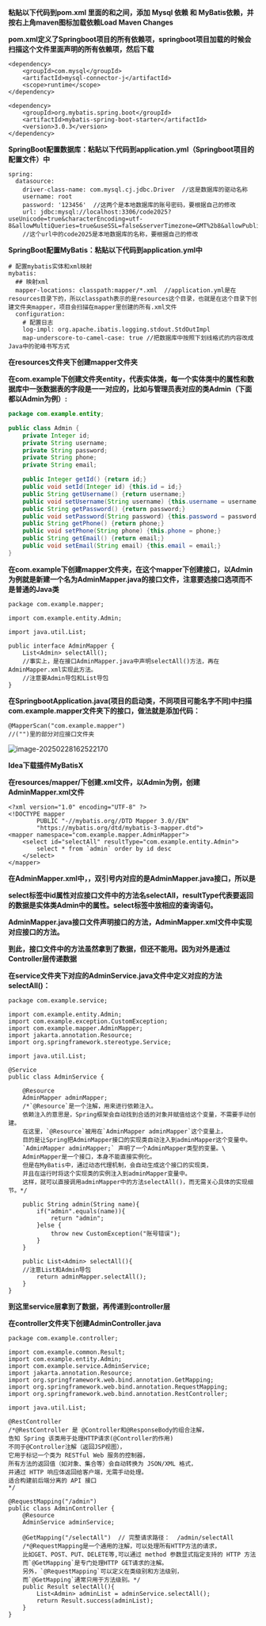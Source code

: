 **粘贴以下代码到pom.xml 里面的<dependencies>和</dependencies>之间，添加 Mysql 依赖 和 MyBatis依赖，并按右上角maven图标加载依赖Load Maven Changes**

**pom.xml定义了Springboot项目的所有依赖项，springboot项目加载的时候会扫描这个文件里面声明的所有依赖项，然后下载**

```
<dependency>
    <groupId>com.mysql</groupId>
    <artifactId>mysql-connector-j</artifactId>
    <scope>runtime</scope>
</dependency>

<dependency>
    <groupId>org.mybatis.spring.boot</groupId>
    <artifactId>mybatis-spring-boot-starter</artifactId>
    <version>3.0.3</version>
</dependency>
```

**SpringBoot配置数据库：粘贴以下代码到application.yml（Springboot项目的配置文件）中**

```
spring:
  datasource:
    driver-class-name: com.mysql.cj.jdbc.Driver  //这是数据库的驱动名称
    username: root
    password: '123456'  //这两个是本地数据库的账号密码，要根据自己的修改
    url: jdbc:mysql://localhost:3306/code2025?useUnicode=true&characterEncoding=utf-8&allowMultiQueries=true&useSSL=false&serverTimezone=GMT%2b8&allowPublicKeyRetrieval=true
    //这个url中的code2025是本地数据库的名称，要根据自己的修改
```

**SpringBoot配置MyBatis：粘贴以下代码到application.yml中**

```
# 配置mybatis实体和xml映射
mybatis:
  ## 映射xml
  mapper-locations: classpath:mapper/*.xml  //application.yml是在resources目录下的，所以classpath表示的是resources这个目录，也就是在这个目录下创建文件夹mapper，项目会扫描在mapper里创建的所有.xml文件
  configuration:
    # 配置日志
    log-impl: org.apache.ibatis.logging.stdout.StdOutImpl
    map-underscore-to-camel-case: true //把数据库中按照下划线格式的内容改成Java中的驼峰书写方式
```

**在resources文件夹下创建mapper文件夹**

**在com.example下创建文件夹entity，代表实体类，每一个实体类中的属性和数据库中一张数据表的字段是一一对应的，比如与管理员表对应的类Admin（下面都以Admin为例）:**

```java
package com.example.entity;

public class Admin {
    private Integer id;
    private String username;
    private String password;
    private String phone;
    private String email;

    public Integer getId() {return id;}
    public void setId(Integer id) {this.id = id;}
    public String getUsername() {return username;}
    public void setUsername(String username) {this.username = username;}
    public String getPassword() {return password;}
    public void setPassword(String password) {this.password = password;}
    public String getPhone() {return phone;}
    public void setPhone(String phone) {this.phone = phone;}
    public String getEmail() {return email;}
    public void setEmail(String email) {this.email = email;}
}
```

**在com.example下创建mapper文件夹，在这个mapper下创建接口，以Admin为例就是新建一个名为AdminMapper.java的接口文件，注意要选接口选项而不是普通的Java类**

```
package com.example.mapper;

import com.example.entity.Admin;

import java.util.List;

public interface AdminMapper {
    List<Admin> selectAll();
    //事实上，是在接口AdminMapper.java中声明selectAll()方法，再在AdminMapper.xml实现此方法。
    //注意要Admin导包和List导包
}
```

**在SpringbootApplication.java(项目的启动类，不同项目可能名字不同)中扫描com.example.mapper文件夹下的接口，做法就是添加代码：**

```
@MapperScan("com.example.mapper")
//("")里的部分对应接口文件夹
```

![image-20250228162522170](C:\Users\mayja\AppData\Roaming\Typora\typora-user-images\image-20250228162522170.png)

**Idea下载插件MyBatisX**

**在resources/mapper/下创建.xml文件，以Admin为例，创建AdminMapper.xml文件**

```
<?xml version="1.0" encoding="UTF-8" ?>
<!DOCTYPE mapper
        PUBLIC "-//mybatis.org//DTD Mapper 3.0//EN"
        "https://mybatis.org/dtd/mybatis-3-mapper.dtd">
<mapper namespace="com.example.mapper.AdminMapper">
    <select id="selectAll" resultType="com.example.entity.Admin">
        select * from `admin` order by id desc
    </select>
</mapper>
```

**在AdminMapper.xml中，<mapper namespace=" ">，双引号内对应的是AdminMapper.java接口，所以是<mapper namespace="com.example.mapper.AdminMapper">**

**select标签中id属性对应接口文件中的方法名selectAll，resultType代表要返回的数据是实体类Admin中的属性。select标签中放相应的查询语句。**

**AdminMapper.java接口文件声明接口的方法，AdminMapper.xml文件中实现对应接口的方法。**

**到此，接口文件中的方法虽然拿到了数据，但还不能用。因为对外是通过Controller层传递数据**

**在service文件夹下对应的AdminService.java文件中定义对应的方法selectAll()：**

```
package com.example.service;

import com.example.entity.Admin;
import com.example.exception.CustomException;
import com.example.mapper.AdminMapper;
import jakarta.annotation.Resource;
import org.springframework.stereotype.Service;

import java.util.List;

@Service
public class AdminService {

    @Resource
    AdminMapper adminMapper;
    /*`@Resource`是一个注解，用来进行依赖注入。
    依赖注入的意思是，Spring框架会自动找到合适的对象并赋值给这个变量，不需要手动创建。
    在这里，`@Resource`被用在`AdminMapper adminMapper`这个变量上，
    目的是让Spring把AdminMapper接口的实现类自动注入到adminMapper这个变量中。
    `AdminMapper adminMapper;` 声明了一个AdminMapper类型的变量。\
    AdminMapper是一个接口，本身不能直接实例化。
    但是在MyBatis中，通过动态代理机制，会自动生成这个接口的实现类，
    并且在运行时将这个实现类的实例注入到adminMapper变量中。
    这样，就可以直接调用adminMapper中的方法selectAll()，而无需关心具体的实现细节。*/

    public String admin(String name){
        if("admin".equals(name)){
            return "admin";
        }else {
            throw new CustomException("账号错误");
        }
    }

    public List<Admin> selectAll(){
    //注意List和Admin导包
        return adminMapper.selectAll();
    }
}
```

**到这里service层拿到了数据，再传递到controller层**

**在controller文件夹下创建AdminController.java**

```
package com.example.controller;

import com.example.common.Result;
import com.example.entity.Admin;
import com.example.service.AdminService;
import jakarta.annotation.Resource;
import org.springframework.web.bind.annotation.GetMapping;
import org.springframework.web.bind.annotation.RequestMapping;
import org.springframework.web.bind.annotation.RestController;

import java.util.List;

@RestController
/*@RestController 是 @Controller和@ResponseBody的组合注解，
告知 Spring 该类用于处理HTTP请求(@Controller的作用)
不同于@Controller注解（返回JSP视图），
它用于标记一个类为 RESTful Web 服务的控制器，
所有方法的返回值（如对象、集合等）会自动转换为 JSON/XML 格式，
并通过 HTTP 响应体返回给客户端，无需手动处理。
适合构建前后端分离的 API 接口
*/

@RequestMapping("/admin")
public class AdminController {
    @Resource
    AdminService adminService;

    @GetMapping("/selectAll")  // 完整请求路径：  /admin/selectAll
    /*@RequestMapping是一个通用的注解，可以处理所有HTTP方法的请求，
    比如GET、POST、PUT、DELETE等,可以通过 method 参数显式指定支持的 HTTP 方法
    而`@GetMapping`是专门处理HTTP GET请求的注解。
    另外，`@RequestMapping`可以定义在类级别和方法级别，
    而`@GetMapping`通常只用于方法级别。*/
    public Result selectAll(){
        List<Admin> adminList = adminService.selectAll();
        return Result.success(adminList);
    }
}
```

